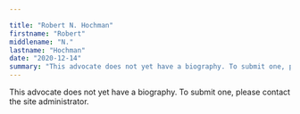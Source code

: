 ```yaml
---

title: "Robert N. Hochman"
firstname: "Robert"
middlename: "N."
lastname: "Hochman"
date: "2020-12-14"
summary: "This advocate does not yet have a biography. To submit one, please contact the site administrator."
---
```

This advocate does not yet have a biography. To submit one, please contact the site administrator.

